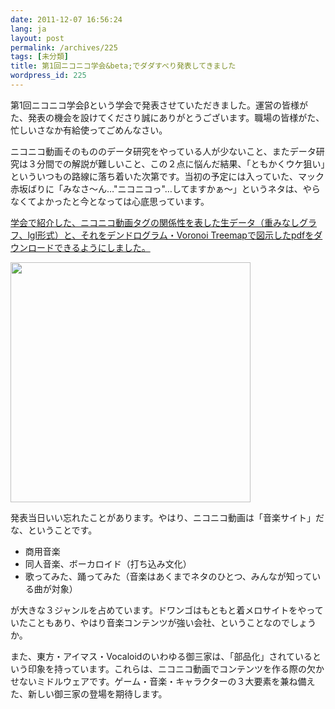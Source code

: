 ```yaml
---
date: 2011-12-07 16:56:24
lang: ja
layout: post
permalink: /archives/225
tags: [未分類]
title: 第1回ニコニコ学会&beta;でダダすべり発表してきました
wordpress_id: 225
---
```

第1回ニコニコ学会&beta;という学会で発表させていただきました。運営の皆様がた、発表の機会を設けてくださり誠にありがとうございます。職場の皆様がた、忙しいさなか有給使ってごめんなさい。

ニコニコ動画そのもののデータ研究をやっている人が少ないこと、またデータ研究は３分間での解説が難しいこと、この２点に悩んだ結果、「ともかくウケ狙い」といういつもの路線に落ち着いた次第です。当初の予定には入っていた、マック赤坂ばりに「みなさ〜ん…"ニコニコっ"…してますかぁ〜」というネタは、やらなくてよかったと今となっては心底思っています。

<a href="http://www.wktk.co.jp/public/gunyara-nicogakkai-2011-12-06.zip">学会で紹介した、ニコニコ動画タグの関係性を表した生データ（重みなしグラフ、lgl形式）と、それをデンドログラム・Voronoi Treemapで図示したpdfをダウンロードできるようにしました。</a>

<img src="http://farm8.staticflickr.com/7166/6472323183_62970470f1_o.jpg" alt="" title="ニコニコ動画タグ解析" width="384" height="384" class="aligncenter" />

発表当日いい忘れたことがあります。やはり、ニコニコ動画は「音楽サイト」だな、ということです。
<ul>
	<li>商用音楽</li>
	<li>同人音楽、ボーカロイド（打ち込み文化）</li>
	<li>歌ってみた、踊ってみた（音楽はあくまでネタのひとつ、みんなが知っている曲が対象）</li>
</ul>
が大きな３ジャンルを占めています。ドワンゴはもともと着メロサイトをやっていたこともあり、やはり音楽コンテンツが強い会社、ということなのでしょうか。

また、東方・アイマス・Vocaloidのいわゆる御三家は、「部品化」されているという印象を持っています。これらは、ニコニコ動画でコンテンツを作る際の欠かせないミドルウェアです。ゲーム・音楽・キャラクターの３大要素を兼ね備えた、新しい御三家の登場を期待します。
